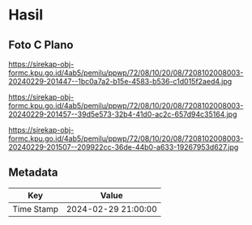# Hasil

## Foto C Plano

https://sirekap-obj-formc.kpu.go.id/4ab5/pemilu/ppwp/72/08/10/20/08/7208102008003-20240229-201447--1bc0a7a2-b15e-4583-b536-c1d015f2aed4.jpg

https://sirekap-obj-formc.kpu.go.id/4ab5/pemilu/ppwp/72/08/10/20/08/7208102008003-20240229-201457--39d5e573-32b4-41d0-ac2c-657d94c35164.jpg

https://sirekap-obj-formc.kpu.go.id/4ab5/pemilu/ppwp/72/08/10/20/08/7208102008003-20240229-201507--209922cc-36de-44b0-a633-19267953d627.jpg


## Metadata

| Key        | Value               |
| ---------- | ------------------- |
| Time Stamp | 2024-02-29 21:00:00 |



